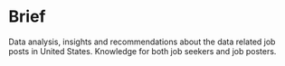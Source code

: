 # Brief
Data analysis, insights and recommendations about the data related job posts in United States.
Knowledge for both job seekers and job posters.
